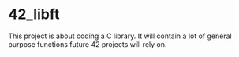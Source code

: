 # 42_libft
This project is about coding a C library. It will contain a lot of general purpose functions future 42 projects will rely on.
